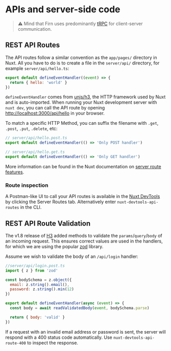 # APIs and server-side code

> :warning: Mind that Firn uses predominantly [tRPC](./trpc.md) for client-server communication.

## REST API Routes

The API routes follow a similar convention as the `app/pages/` directory in Nuxt. All you have to do is to create a file in the `server/api/` directory, for example `server/api/hello.ts`:

```js
export default defineEventHandler((event) => {
  return { hello: 'world' }
})
```

`defineEventHandler` comes from [unjs/h3](https://unjs.io/packages/h3), the HTTP framework used by Nuxt and is auto-imported. When running your Nuxt development server with `nuxt dev`, you can call the API route by opening [http://localhost:3000/api/hello](http://localhost:3000/api/hello) in your browser.

To match a specific HTTP Method, you can suffix the filename with `.get`, `.post`, `.put`, `.delete`, etc:

```js
// server/api/hello.post.ts
export default defineEventHandler(() => 'Only POST handler')
```

```js
// server/api/hello.get.ts
export default defineEventHandler(() => 'Only GET handler')
```

More information can be found in the  Nuxt documentation on [server route features](https://nuxt.com/docs/guide/directory-structure/server#recipes).

### Route inspection

A Postman-like UI to call your API routes is available in the [Nuxt DevTools](./debugging.md) by clicking the Server Routes tab. Alternatively enter `nuxt-devtools-api-routes` in the CLI.

## REST API Route Validation

The v1.8 release of [H3](https://unjs.io/packages/h3) added methods to validate the `params`/`query`/`body` of an incoming request. This ensures correct values are used in the handlers, for which we are using the popular [zod](https://zod.dev/) library.

Assume we wish to validate the body of an `/api/login` handler:

```js
//server/api/login.post.ts
import { z } from 'zod'

const bodySchema = z.object({
  email: z.string().email(),
  password: z.string().min(12)
})

export default defineEventHandler(async (event) => {
  const body = await readValidatedBody(event, bodySchema.parse)

  return { body: 'valid' }
})
```

If a request with an invalid email address or password is sent, the server will respond with a 400 status code automatically. Use `nuxt-devtools-api-route-400` to inspect the response.
